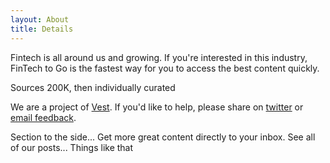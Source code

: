 ```yaml
---
layout: About
title: Details
---
```


Fintech is all around us and growing. If you're interested in this industry, FinTech to Go is the fastest way for you to access the best content quickly.

Sources 200K, then individually curated

We are a project of [Vest](www.vesthq.com). If you'd like to help, please share on [twitter](twitter.com) or [email feedback](mailto:tripathi@vesthq.com).

Section to the side...
Get more great content directly to your inbox. See all of our posts... Things like that
